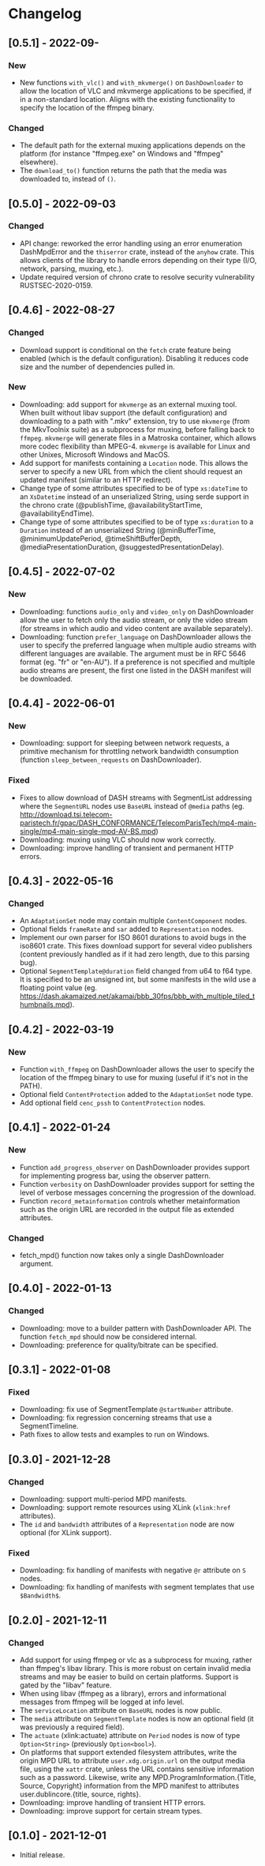 # Changelog


## [0.5.1] - 2022-09-
### New
- New functions `with_vlc()` and `with_mkvmerge()` on `DashDownloader` to allow the location of VLC
  and mkvmerge applications to be specified, if in a non-standard location. Aligns with the existing
  functionality to specify the location of the ffmpeg binary.

### Changed
- The default path for the external muxing applications depends on the platform (for instance
  "ffmpeg.exe" on Windows and "ffmpeg" elsewhere). 
- The `download_to()` function returns the path that the media was downloaded to, instead of `()`.

## [0.5.0] - 2022-09-03
### Changed
- API change: reworked the error handling using an error enumeration DashMpdError and the
  `thiserror` crate, instead of the `anyhow` crate. This allows clients of the library to handle
  errors depending on their type (I/O, network, parsing, muxing, etc.).
- Update required version of chrono crate to resolve security vulnerability RUSTSEC-2020-0159.

## [0.4.6] - 2022-08-27
### Changed
- Download support is conditional on the `fetch` crate feature being enabled (which is the default
  configuration). Disabling it reduces code size and the number of dependencies pulled in.

### New
- Downloading: add support for `mkvmerge` as an external muxing tool. When built without libav support
  (the default configuration) and downloading to a path with ".mkv" extension, try to use `mkvmerge`
  (from the MkvToolnix suite) as a subprocess for muxing, before falling back to `ffmpeg`.
  `mkvmerge` will generate files in a Matroska container, which allows more codec flexibility than
  MPEG-4. `mkvmerge` is available for Linux and other Unixes, Microsoft Windows and MacOS.
- Add support for manifests containing a `Location` node. This allows the server to specify a new
  URL from which the client should request an updated manifest (similar to an HTTP redirect).
- Change type of some attributes specified to be of type `xs:dateTime` to an `XsDatetime` instead of
  an unserialized String, using serde support in the chrono crate (@publishTime,
  @availabilityStartTime, @availabilityEndTime).
- Change type of some attributes specified to be of type `xs:duration` to a `Duration` instead of an
  unserialized String (@minBufferTime, @minimumUpdatePeriod, @timeShiftBufferDepth,
  @mediaPresentationDuration, @suggestedPresentationDelay).


## [0.4.5] - 2022-07-02
### New
- Downloading: functions `audio_only` and `video_only` on DashDownloader allow the user to fetch
  only the audio stream, or only the video stream (for streams in which audio and video content are
  available separately).
- Downloading: function `prefer_language` on DashDownloader allows the user to specify the preferred
  language when multiple audio streams with different languages are available. The argument must be
  in RFC 5646 format (eg. "fr" or "en-AU"). If a preference is not specified and multiple audio
  streams are present, the first one listed in the DASH manifest will be downloaded.


## [0.4.4] - 2022-06-01
### New
- Downloading: support for sleeping between network requests, a primitive mechanism for throttling
  network bandwidth consumption (function `sleep_between_requests` on DashDownloader).

### Fixed
- Fixes to allow download of DASH streams with SegmentList addressing where the `SegmentURL` nodes
  use `BaseURL` instead of `@media` paths (eg.
  http://download.tsi.telecom-paristech.fr/gpac/DASH_CONFORMANCE/TelecomParisTech/mp4-main-single/mp4-main-single-mpd-AV-BS.mpd) 
- Downloading: muxing using VLC should now work correctly.
- Downloading: improve handling of transient and permanent HTTP errors.

## [0.4.3] - 2022-05-16
### Changed
- An `AdaptationSet` node may contain multiple `ContentComponent` nodes.
- Optional fields `frameRate` and `sar` added to `Representation` nodes.
- Implement our own parser for ISO 8601 durations to avoid bugs in the iso8601 crate. This fixes
  download support for several video publishers (content previously handled as if it had zero
  length, due to this parsing bug).
- Optional `SegmentTemplate@duration` field changed from u64 to f64 type. It is specified to
  be an unsigned int, but some manifests in the wild use a floating point value (eg.
  https://dash.akamaized.net/akamai/bbb_30fps/bbb_with_multiple_tiled_thumbnails.mpd). 

## [0.4.2] - 2022-03-19
### New
- Function `with_ffmpeg` on DashDownloader allows the user to specify the location of the ffmpeg
  binary to use for muxing (useful if it's not in the PATH).
- Optional field `ContentProtection` added to the `AdaptationSet` node type.
- Add optional field `cenc_pssh` to `ContentProtection` nodes.

## [0.4.1] - 2022-01-24
### New
- Function `add_progress_observer` on DashDownloader provides support for implementing progress bar,
  using the observer pattern.
- Function `verbosity` on DashDownloader provides support for setting the level of verbose messages
  concerning the progression of the download.
- Function `record_metainformation` controls whether metainformation such as the origin URL are
  recorded in the output file as extended attributes.

### Changed
- fetch_mpd() function now takes only a single DashDownloader argument.

## [0.4.0] - 2022-01-13
### Changed
- Downloading: move to a builder pattern with DashDownloader API. The function `fetch_mpd` should
  now be considered internal.
- Downloading: preference for quality/bitrate can be specified.

## [0.3.1] - 2022-01-08
### Fixed
- Downloading: fix use of SegmentTemplate `@startNumber` attribute.
- Downloading: fix regression concerning streams that use a SegmentTimeline.
- Path fixes to allow tests and examples to run on Windows.

## [0.3.0] - 2021-12-28
### Changed
- Downloading: support multi-period MPD manifests. 
- Downloading: support remote resources using XLink (`xlink:href` attributes).
- The `id` and `bandwidth` attributes of a `Representation` node are now optional (for XLink
support).

### Fixed
- Downloading: fix handling of manifests with negative `@r` attribute on `S` nodes.
- Downloading: fix handling of manifests with segment templates that use `$Bandwidth$`.

## [0.2.0] - 2021-12-11
### Changed
- Add support for using ffmpeg or vlc as a subprocess for muxing, rather than ffmpeg's libav
  library. This is more robust on certain invalid media streams and may be easier to build on
  certain platforms. Support is gated by the "libav" feature.
- When using libav (ffmpeg as a library), errors and informational messages from ffmpeg will be
  logged at info level.
- The `serviceLocation` attribute on `BaseURL` nodes is now public.
- The `media` attribute on `SegmentTemplate` nodes is now an optional field (it was previously a
  required field).
- The `actuate` (xlink:actuate) attribute on `Period` nodes is now of type `Option<String>`
  (previously `Option<bool>`).
- On platforms that support extended filesystem attributes, write the origin MPD URL to attribute
  `user.xdg.origin.url` on the output media file, using the `xattr` crate, unless the URL contains
  sensitive information such as a password. Likewise, write any MPD.ProgramInformation.{Title,
  Source, Copyright} information from the MPD manifest to attributes user.dublincore.{title, source,
  rights}.
- Downloading: improve handling of transient HTTP errors.
- Downloading: improve support for certain stream types.

## [0.1.0] - 2021-12-01

- Initial release.
